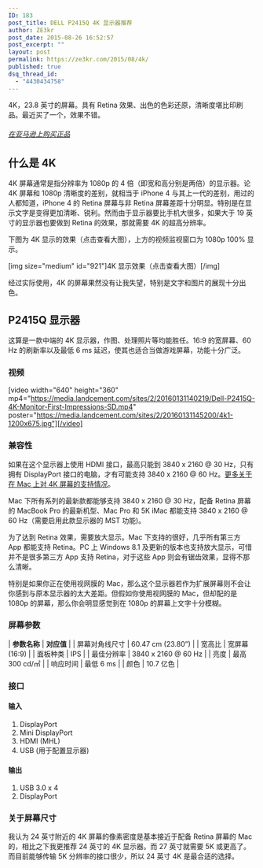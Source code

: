```yaml
---
ID: 183
post_title: DELL P2415Q 4K 显示器推荐
author: ZE3kr
post_date: 2015-08-26 16:52:57
post_excerpt: ""
layout: post
permalink: https://ze3kr.com/2015/08/4k/
published: true
dsq_thread_id:
  - "4430434758"
---
```

4K，23.8 英寸的屏幕。具有 Retina 效果、出色的色彩还原，清晰度堪比印刷品。最近买了一个，效果不错。
<h6><a href="http://www.amazon.cn/gp/product/B00S7WRWL8?tag=ze3kr-23" target="_blank">在亚马逊上购买正品</a></h6>

## 什么是 4K
4K 屏幕通常是指分辨率为 1080p 的 4 倍（即宽和高分别是两倍）的显示器。论 4K 屏幕和 1080p 清晰度的差别，就相当于 iPhone 4 与其上一代的差别，用过的人都知道，iPhone 4 的 Retina 屏幕与非 Retina 屏幕差距十分明显。特别是在显示文字是变得更加清晰、锐利。然而由于显示器要比手机大很多，如果大于 19 英寸的显示器也要做到 Retina 的效果，那就需要 4K 的超高分辨率。

下图为 4K 显示<!--more-->的效果（点击查看大图），上方的视频监视窗口为 1080p 100% 显示。

[img size="medium" id="921"]4K 显示效果（点击查看大图）[/img]

经过实际使用，4K 的屏幕果然没有让我失望，特别是文字和图片的展现十分出色。

## P2415Q 显示器
这算是一款中端的 4K 显示器，作图、处理照片等均能胜任。16:9 的宽屏幕、60 Hz 的刷新率以及最低 6 ms 延迟，使其也适合当做游戏屏幕，功能十分广泛。

### 视频
[video width="640" height="360" mp4="https://media.landcement.com/sites/2/20160131140219/Dell-P2415Q-4K-Monitor-First-Impressions-SD.mp4" poster="https://media.landcement.com/sites/2/20160131145200/4k1-1200x675.jpg"][/video]

### 兼容性
如果在这个显示器上使用 HDMI 接口，最高只能到 3840 x 2160 @ 30 Hz，只有拥有 DisplayPort 接口的电脑，才有可能支持 3840 x 2160 @ 60 Hz。[更多关于在 Mac 上对 4K 屏幕的支持情况](https://support.apple.com/zh-cn/HT202856)。

Mac 下所有系列的最新款都能够支持 3840 x 2160 @ 30 Hz，配备 Retina 屏幕的 MacBook Pro 的最新机型、Mac Pro 和 5K iMac 都能支持 3840 x 2160 @ 60 Hz（需要启用此款显示器的 MST 功能)。

为了达到 Retina 效果，需要放大显示。Mac 下支持的很好，几乎所有第三方 App 都能支持 Retina。PC 上 Windows 8.1 及更新的版本也支持放大显示，可惜并不是很多第三方 App 支持 Retina，对于这些 App 则会有锯齿效果，显得不那么清晰。

特别是如果你正在使用视网膜的 Mac，那么这个显示器若作为扩展屏幕则不会让你感到与原本显示器的太大差距。但假如你使用视网膜的 Mac，但却配的是 1080p 的屏幕，那么你会明显感觉到在 1080p 的屏幕上文字十分模糊。

### 屏幕参数

| **参数名称** | **对应值** |
| 屏幕对角线尺寸 | 60.47 cm (23.80”) |
| 宽高比 | 宽屏幕 (16:9) |
| 面板种类 | IPS |
| 最佳分辨率 | 3840 x 2160 @ 60 Hz |
| 亮度 | 最高 300 cd/㎡ |
| 响应时间 | 最低 6 ms |
| 颜色 | 10.7 亿色 |

### 接口
#### 输入

1. DisplayPort
2. Mini DisplayPort
3. HDMI (MHL)
4. USB (用于配置显示器)

#### 输出

1. USB 3.0 x 4
2. DisplayPort

### 关于屏幕尺寸
我认为 24 英寸附近的 4K 屏幕的像素密度是基本接近于配备 Retina 屏幕的 Mac 的，相比之下我更推荐 24 英寸的 4K 显示器。而 27 英寸就需要 5K 或更高了。而目前能够传输 5K 分辨率的接口很少，所以 24 英寸 4K 是最合适的选择。